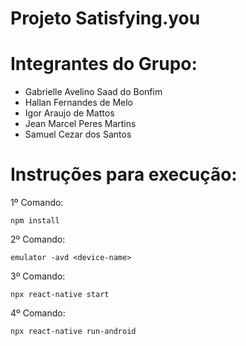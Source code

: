 # Projeto Satisfying.you

# Integrantes do Grupo:
- Gabrielle Avelino Saad do Bonfim
- Hallan Fernandes de Melo
- Igor Araujo de Mattos
- Jean Marcel Peres Martins
- Samuel Cezar dos Santos

# Instruções para execução:
1º Comando:
```
npm install
```
2º Comando:
```
emulator -avd <device-name>
```
3º Comando:
```
npx react-native start
```
4º Comando:
```
npx react-native run-android
```
